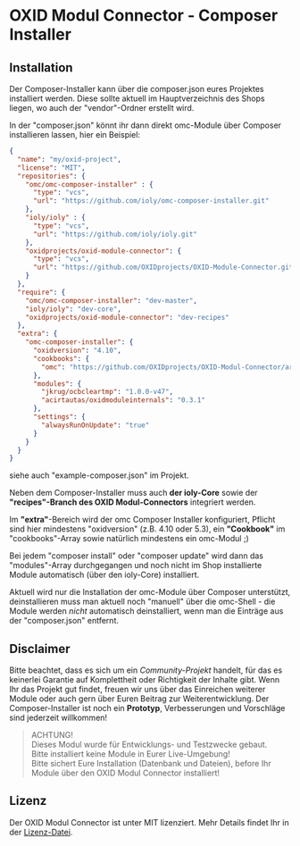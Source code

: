 # OXID Modul Connector - Composer Installer

## Installation

Der Composer-Installer kann über die composer.json eures Projektes installiert werden. Diese
sollte aktuell im Hauptverzeichnis des Shops liegen, wo auch der "vendor"-Ordner erstellt wird.

In der "composer.json" könnt ihr dann direkt omc-Module über Composer installieren lassen, hier 
ein Beispiel:

```json
{
  "name": "my/oxid-project",
  "license": "MIT",
  "repositories": {
    "omc/omc-composer-installer" : {
      "type": "vcs",
      "url": "https://github.com/ioly/omc-composer-installer.git"
    },
    "ioly/ioly" : {
      "type": "vcs",
      "url": "https://github.com/ioly/ioly.git"
    },
    "oxidprojects/oxid-module-connector": {
      "type": "vcs",
      "url": "https://github.com/OXIDprojects/OXID-Module-Connector.git"
    }
  },
  "require": {
    "omc/omc-composer-installer": "dev-master",
    "ioly/ioly": "dev-core",
    "oxidprojects/oxid-module-connector": "dev-recipes"
  },
  "extra": {
    "omc-composer-installer": {
      "oxidversion": "4.10",
      "cookbooks": {
        "omc": "https://github.com/OXIDprojects/OXID-Modul-Connector/archive/recipes.zip"
      },
      "modules": {
        "jkrug/ocbcleartmp": "1.0.0-v47",
        "acirtautas/oxidmoduleinternals": "0.3.1"
      },
      "settings": {
        "alwaysRunOnUpdate": "true"
      }
    }
  }
}
```

siehe auch "example-composer.json" im Projekt.

Neben dem Composer-Installer muss auch __der ioly-Core__ sowie der __"recipes"-Branch des OXID Modul-Connectors__ integriert werden. 

Im __"extra"__-Bereich wird der omc Composer Installer konfiguriert, Pflicht sind hier mindestens "oxidversion" (z.B. 4.10 oder 5.3), ein __"Cookbook"__ im "cookbooks"-Array
sowie natürlich mindestens ein omc-Modul ;)

Bei jedem "composer install" oder "composer update" wird dann das "modules"-Array durchgegangen und
noch nicht im Shop installierte Module automatisch (über den ioly-Core) installiert.

Aktuell wird nur die Installation der omc-Module über Composer unterstützt, deinstallieren muss man
aktuell noch "manuell" über die omc-Shell - die Module werden _nicht_ automatisch deinstalliert, wenn man die Einträge aus der "composer.json" entfernt.

## Disclaimer

Bitte beachtet, dass es sich um ein _Community-Projekt_ handelt, für das es keinerlei Garantie auf Komplettheit oder Richtigkeit der Inhalte gibt. Wenn Ihr das Projekt gut findet, freuen wir uns über das Einreichen weiterer Module oder auch gern über Euren Beitrag zur Weiterentwicklung.
Der Composer-Installer ist noch ein __Prototyp__, Verbesserungen und Vorschläge sind jederzeit willkommen!

> ACHTUNG! <br>
> Dieses Modul wurde für Entwicklungs- und Testzwecke gebaut.<br>Bitte installiert keine Module in Eurer Live-Umgebung!<br>Bitte sichert Eure Installation (Datenbank und Dateien), before Ihr Module über den OXID Modul Connector installiert!

## Lizenz
Der OXID Modul Connector ist unter MIT lizenziert.
Mehr Details findet Ihr in der [Lizenz-Datei](https://github.com/OXIDprojects/OXID-Module-Connector/blob/recipes/LICENSE).
